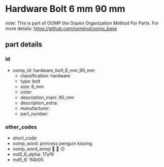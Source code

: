 # Hardware Bolt 6 mm 90 mm  

note: This is part of OOMP the Oopen Organization Method For Parts. For more details: https://github.com/oomlout/oomp_base

##  part details





### id
* oomp_id: hardware_bolt_6_mm_90_mm
  * classification: hardware
  * type: bolt
  * size: 6_mm
  * color: 
  * description_main: 90_mm
  * description_extra: 
  * manufacturer: 
  * part_number: 

### other_codes
* short_code: 
* oomp_word: princess penguin kissing
* oomp_word_emoji :princess: :penguin: :kissing:
* md5_6_alpha: 17yf9
* md5_6: 1f4b05